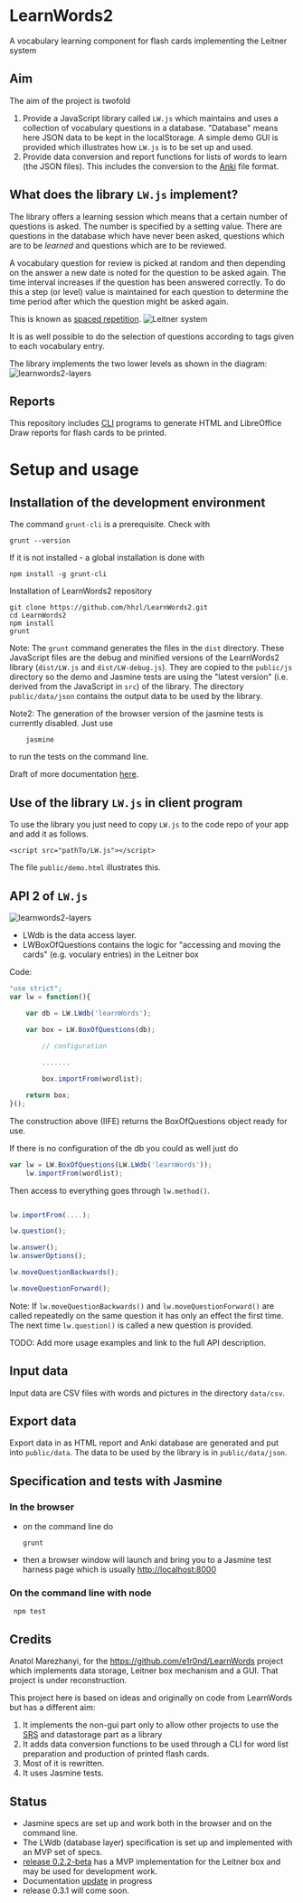 # LearnWords2
A vocabulary learning component for flash cards implementing the Leitner system

## Aim

The aim of the project is twofold
1. Provide a JavaScript library called ``LW.js`` which maintains and uses a collection of vocabulary questions in a database. "Database" means here JSON data to be kept in the localStorage. A simple demo GUI is provided which illustrates how  ``LW.js`` is to be set up and used.
2. Provide data conversion and report functions for lists of words to learn (the JSON files). This includes the conversion to the [Anki](https://apps.ankiweb.net/) file format.

## What does the library ``LW.js`` implement?
The library offers a learning session which means that a certain number of questions is asked. The number is specified by a setting value. There are questions in the database which have never been asked, questions which are to be _learned_ and questions which are to be reviewed. 

A vocabulary question for review is  picked at random and then depending on the answer a new date is noted for the question to be asked again. The time interval increases if the question has been answered correctly. To do this a step (or level) value is maintained for each question to determine the time period after which the question might be asked again.

This is known as [spaced repetition](https://en.wikipedia.org/wiki/Spaced_repetition).
![Leitner system](docs/230px-Leitner_system_alternative.svg.png)

It is as well possible to do the selection of questions according to tags given to each vocabulary entry.

The library implements the two lower levels as shown in the diagram:
![learnwords2-layers](docs/LW2-context.png)


## Reports

This repository includes [CLI](https://en.wikipedia.org/wiki/Command-line_interface) programs to generate HTML and LibreOffice Draw reports for  flash cards to be printed.



# Setup and usage

## Installation of the development environment
The command ``grunt-cli`` is a prerequisite. Check with 

````	
grunt --version
````

If it is not installed - a global installation is done with

````	
npm install -g grunt-cli
````


Installation of LearnWords2 repository

````	
git clone https://github.com/hhzl/LearnWords2.git
cd LearnWords2
npm install
grunt
````

Note: 
The ``grunt`` command generates the files in the ``dist`` directory. These JavaScript files are the debug and minified versions of the LearnWords2 library (``dist/LW.js`` and ``dist/LW-debug.js``). They are copied to the ``public/js`` directory so the demo and Jasmine tests are using the "latest version" (i.e. derived from the JavaScript in ``src``) of the library. The directory `public/data/json` contains the output data to be used by the library.


Note2:
The generation of the browser version of the jasmine tests is currently disabled. Just use
````
    jasmine
````
to run the tests on the command line.

Draft of more documentation [here](https://github.com/hhzl/LearnWords2/blob/master/docs/Developer_notes.md#2018-01-30). 

## Use of the library ``LW.js`` in client program

To use the library you just need to copy ``LW.js`` to the code repo of your app and add it as follows.

```
<script src="pathTo/LW.js"></script>
```
The file ``public/demo.html`` illustrates this.


## API 2 of ``LW.js``

![learnwords2-layers](docs/learnwords2-layers.png)

- LWdb is the data access layer.
- LWBoxOfQuestions contains the logic for "accessing and moving the cards" (e.g. voculary entries) in the Leitner box


Code:

````JavaScript
"use strict";
var lw = function(){

	var db = LW.LWdb('learnWords');

	var box = LW.BoxOfQuestions(db);
         
        // configuration

        .......

        box.importFrom(wordlist);

	return box;
}();

````

The construction above (IIFE) returns the BoxOfQuestions object ready for use.


If there is no configuration of the db you could as well just do


````JavaScript
var lw = LW.BoxOfQuestions(LW.LWdb('learnWords'));
    lw.importFrom(wordlist);

````


Then access to everything goes through  ``lw.method()``.

````JavaScript

lw.importFrom(....);

lw.question();

lw.answer();
lw.answerOptions();

lw.moveQuestionBackwards();

lw.moveQuestionForward();

````

 
Note: If `lw.moveQuestionBackwards()` and `lw.moveQuestionForward()` are called repeatedly on the same question it has only an effect the first time. The next time `lw.question()` is called a new question is provided.

TODO: Add more usage examples and link to the full API description.


## Input data

Input data are CSV files with words and pictures in the directory `data/csv`.


## Export data

Export data in as HTML report and Anki database are generated and put into `public/data`.
The data to be used by the library is in `public/data/json`.



## Specification and tests with Jasmine

### In the browser

- on the command line do

     ```
     grunt
     ```

- then a browser window will launch and bring you to a Jasmine test harness page
  which is usually [http://localhost:8000](http://localhost:8000)


### On the command line with node

     npm test


## Credits

Anatol Marezhanyi, for the https://github.com/e1r0nd/LearnWords project
which implements data storage, Leitner box mechanism and a GUI. That project is under reconstruction.

This project here is based on ideas and originally on code from LearnWords but has a different aim:
1. It implements the non-gui part only to allow other projects to use the [SRS](https://github.com/repeat-space/srs-knowledge) and datastorage part as a library
2. It adds data conversion functions to be used through a CLI for word list preparation and production of printed flash cards.
3. Most of it is rewritten.
4. It uses Jasmine tests.


## Status

* Jasmine specs are set up and work both in the browser and on the command line.
* The LWdb (database layer) specification is set up and implemented with an MVP set of specs. 
* [release 0.2.2-beta](https://github.com/hhzl/LearnWords2/releases/tag/v0.2.2-beta) has a MVP implementation for the Leitner box and may be used for development work.
* Documentation [update](https://github.com/hhzl/LearnWords2/blob/master/docs/Developer_notes.md) in progress
* release 0.3.1 will come soon.
